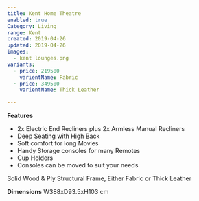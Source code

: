 ```yaml
---
title: Kent Home Theatre
enabled: true
Category: Living
range: Kent
created: 2019-04-26
updated: 2019-04-26
images:
  - kent lounges.png
variants:
  - price: 219500
    varientName: Fabric
  - price: 349500
    varientName: Thick Leather

---
```



**Features**
* 2x Electric End Recliners plus 2x Armless Manual Recliners
* Deep Seating with High Back
* Soft comfort for long Movies
* Handy Storage consoles for many Remotes
* Cup Holders
* Consoles can be moved to suit your needs

Solid Wood & Ply Structural Frame, 
Either Fabric or Thick Leather

**Dimensions**
W388xD93.5xH103 cm
